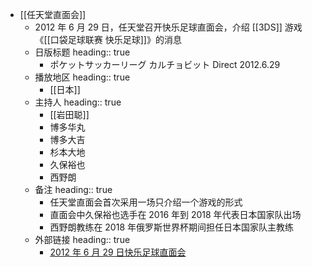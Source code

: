 - [[任天堂直面会]]
	- 2012 年 6 月 29 日，任天堂召开快乐足球直面会，介绍 [[3DS]] 游戏《[[口袋足球联赛 快乐足球]]》的消息
	- 日版标题
	  heading:: true
		- ポケットサッカーリーグ カルチョビット Direct 2012.6.29
	- 播放地区
	  heading:: true
		- [[日本]]
	- 主持人
	  heading:: true
		- [[岩田聪]]
		- 博多华丸
		- 博多大吉
		- 杉本大地
		- 久保裕也
		- 西野朗
	- 备注
	  heading:: true
		- 任天堂直面会首次采用一场只介绍一个游戏的形式
		- 直面会中久保裕也选手在 2016 年到 2018 年代表日本国家队出场
		- 西野朗教练在 2018 年俄罗斯世界杯期间担任日本国家队主教练
	- 外部链接
	  heading:: true
		- [2012 年 6 月 29 日快乐足球直面会](https://www.bilibili.com/video/BV1p7411m7qv/)